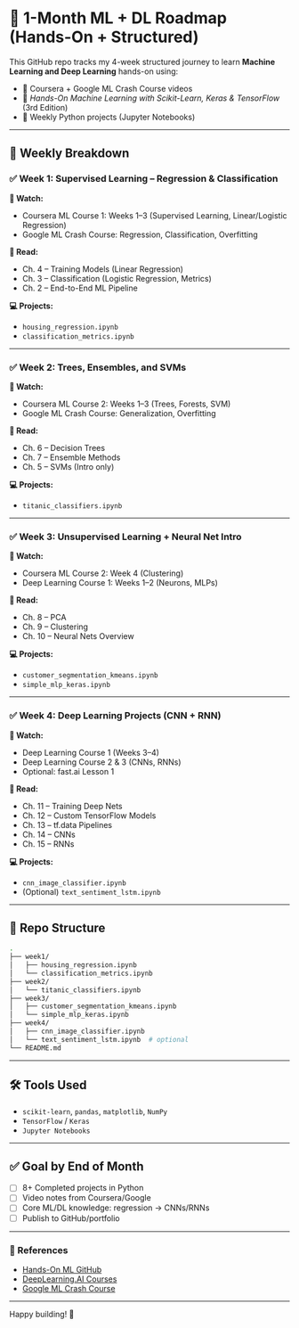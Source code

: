 # 🧠 1-Month ML + DL Roadmap (Hands-On + Structured)

This GitHub repo tracks my 4-week structured journey to learn **Machine Learning and Deep Learning** hands-on using:

* 🎥 Coursera + Google ML Crash Course videos
* 📘 *Hands-On Machine Learning with Scikit-Learn, Keras & TensorFlow* (3rd Edition)
* 🧪 Weekly Python projects (Jupyter Notebooks)

---

## 📅 Weekly Breakdown

### ✅ Week 1: Supervised Learning – Regression & Classification

**🎥 Watch:**

* Coursera ML Course 1: Weeks 1–3 (Supervised Learning, Linear/Logistic Regression)
* Google ML Crash Course: Regression, Classification, Overfitting

**📘 Read:**

* Ch. 4 – Training Models (Linear Regression)
* Ch. 3 – Classification (Logistic Regression, Metrics)
* Ch. 2 – End-to-End ML Pipeline

**💻 Projects:**

* `housing_regression.ipynb`
* `classification_metrics.ipynb`

---

### ✅ Week 2: Trees, Ensembles, and SVMs

**🎥 Watch:**

* Coursera ML Course 2: Weeks 1–3 (Trees, Forests, SVM)
* Google ML Crash Course: Generalization, Overfitting

**📘 Read:**

* Ch. 6 – Decision Trees
* Ch. 7 – Ensemble Methods
* Ch. 5 – SVMs (Intro only)

**💻 Projects:**

* `titanic_classifiers.ipynb`

---

### ✅ Week 3: Unsupervised Learning + Neural Net Intro

**🎥 Watch:**

* Coursera ML Course 2: Week 4 (Clustering)
* Deep Learning Course 1: Weeks 1–2 (Neurons, MLPs)

**📘 Read:**

* Ch. 8 – PCA
* Ch. 9 – Clustering
* Ch. 10 – Neural Nets Overview

**💻 Projects:**

* `customer_segmentation_kmeans.ipynb`
* `simple_mlp_keras.ipynb`

---

### ✅ Week 4: Deep Learning Projects (CNN + RNN)

**🎥 Watch:**

* Deep Learning Course 1 (Weeks 3–4)
* Deep Learning Course 2 & 3 (CNNs, RNNs)
* Optional: fast.ai Lesson 1

**📘 Read:**

* Ch. 11 – Training Deep Nets
* Ch. 12 – Custom TensorFlow Models
* Ch. 13 – tf.data Pipelines
* Ch. 14 – CNNs
* Ch. 15 – RNNs

**💻 Projects:**

* `cnn_image_classifier.ipynb`
* (Optional) `text_sentiment_lstm.ipynb`

---

## 📂 Repo Structure

```bash
.
├── week1/
│   ├── housing_regression.ipynb
│   └── classification_metrics.ipynb
├── week2/
│   └── titanic_classifiers.ipynb
├── week3/
│   ├── customer_segmentation_kmeans.ipynb
│   └── simple_mlp_keras.ipynb
├── week4/
│   ├── cnn_image_classifier.ipynb
│   └── text_sentiment_lstm.ipynb  # optional
└── README.md
```

---

## 🛠️ Tools Used

* `scikit-learn`, `pandas`, `matplotlib`, `NumPy`
* `TensorFlow` / `Keras`
* `Jupyter Notebooks`

---

## ✅ Goal by End of Month

* [ ] 8+ Completed projects in Python
* [ ] Video notes from Coursera/Google
* [ ] Core ML/DL knowledge: regression → CNNs/RNNs
* [ ] Publish to GitHub/portfolio

---

### 🔗 References

* [Hands-On ML GitHub](https://github.com/ageron/handson-ml3)
* [DeepLearning.AI Courses](https://www.coursera.org/deeplearning)
* [Google ML Crash Course](https://developers.google.com/machine-learning/crash-course)

---

Happy building! 🚀
